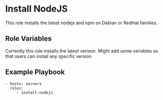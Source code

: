 Install NodeJS
=========

This role installs the latest nodejs and npm on Debian or RedHat families.

Role Variables
--------------

Currently this role installs the latest verison. Might add some variables so that users can install any specific version

Example Playbook
----------------

    - hosts: servers
      roles:
         - install-nodejs
